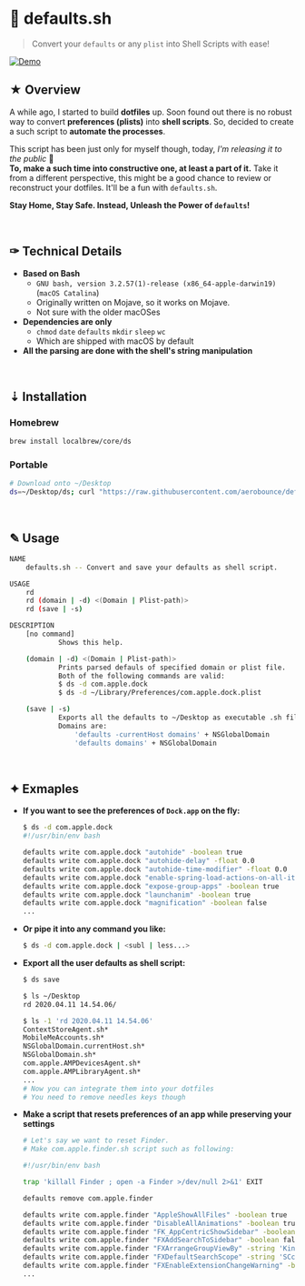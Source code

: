 #  defaults.sh

> Convert your `defaults` or any `plist` into Shell Scripts with ease!

[![Demo](https://asciinema.org/a/wUXTRimoyZDaizGfzX2XiJfYU.svg)](https://asciinema.org/a/wUXTRimoyZDaizGfzX2XiJfYU)

## ★ Overview
A while ago, I started to build **dotfiles** up. Soon found out there is no robust way to convert **preferences (plists)** into **shell scripts**. So, decided to create a such script to **automate the processes**.<br>

This script has been just only for myself though, today, *I'm releasing it to the public* 🎉 <br>
**To, make a such time into constructive one, at least a part of it.** Take it from a different perspective, this might be a good chance to review or reconstruct your dotfiles. It'll be a fun with `defaults.sh`.<br>

**Stay Home, Stay Safe. Instead, Unleash the Power of `defaults`!**<br>

<br>

## ✑ Technical Details
- **Based on Bash**
    - `GNU bash, version 3.2.57(1)-release (x86_64-apple-darwin19)` (`macOS Catalina`)
    - Originally written on Mojave, so it works on Mojave.
    - Not sure with the older macOSes
- **Dependencies are only**
    - `chmod` `date` `defaults` `mkdir` `sleep` `wc`
    - Which are shipped with macOS by default
- **All the parsing are done with the shell's string manipulation**

<br>

## ⇣ Installation

### Homebrew
```sh
brew install localbrew/core/ds
```

### Portable
```sh
# Download onto ~/Desktop
ds=~/Desktop/ds; curl "https://raw.githubusercontent.com/aerobounce/defaults.sh/master/ds" >| "$ds" && chmod -vv $(sh -c 'printf "%04o" $((0777 - $(umask)))') "$ds"
```

<br>

## ✎ Usage
```sh
NAME
    defaults.sh -- Convert and save your defaults as shell script.

USAGE
    rd
    rd (domain | -d) <(Domain | Plist-path)>
    rd (save | -s)

DESCRIPTION
    [no command]
            Shows this help.

    (domain | -d) <(Domain | Plist-path)>
            Prints parsed defauls of specified domain or plist file.
            Both of the following commands are valid:
            $ ds -d com.apple.dock
            $ ds -d ~/Library/Preferences/com.apple.dock.plist

    (save | -s)
            Exports all the defaults to ~/Desktop as executable .sh files.
            Domains are:
                'defaults -currentHost domains' + NSGlobalDomain
                'defaults domains' + NSGlobalDomain
```
<br>

## ✦ Exmaples

- **If you want to see the preferences of `Dock.app` on the fly:**

    ```sh
    $ ds -d com.apple.dock
    #!/usr/bin/env bash

    defaults write com.apple.dock "autohide" -boolean true
    defaults write com.apple.dock "autohide-delay" -float 0.0
    defaults write com.apple.dock "autohide-time-modifier" -float 0.0
    defaults write com.apple.dock "enable-spring-load-actions-on-all-items" -boolean true
    defaults write com.apple.dock "expose-group-apps" -boolean true
    defaults write com.apple.dock "launchanim" -boolean true
    defaults write com.apple.dock "magnification" -boolean false
    ...
    ```

- **Or pipe it into any command you like:**

    ```sh
    $ ds -d com.apple.dock | <subl | less...>
    ```

- **Export all the user defaults as shell script:**

    ```sh
    $ ds save

    $ ls ~/Desktop
    rd 2020.04.11 14.54.06/

    $ ls -1 'rd 2020.04.11 14.54.06'
    ContextStoreAgent.sh*
    MobileMeAccounts.sh*
    NSGlobalDomain.currentHost.sh*
    NSGlobalDomain.sh*
    com.apple.AMPDevicesAgent.sh*
    com.apple.AMPLibraryAgent.sh*
    ...
    # Now you can integrate them into your dotfiles
    # You need to remove needles keys though
    ```

- **Make a script that resets preferences of an app while preserving your settings**

    ```sh
    # Let's say we want to reset Finder.
    # Make com.apple.finder.sh script such as following:

    #!/usr/bin/env bash

    trap 'killall Finder ; open -a Finder >/dev/null 2>&1' EXIT

    defaults remove com.apple.finder

    defaults write com.apple.finder "AppleShowAllFiles" -boolean true
    defaults write com.apple.finder "DisableAllAnimations" -boolean true
    defaults write com.apple.finder "FK_AppCentricShowSidebar" -boolean true
    defaults write com.apple.finder "FXAddSearchToSidebar" -boolean false
    defaults write com.apple.finder "FXArrangeGroupViewBy" -string 'Kind'
    defaults write com.apple.finder "FXDefaultSearchScope" -string 'SCcf'
    defaults write com.apple.finder "FXEnableExtensionChangeWarning" -boolean false
    ...
    ```
